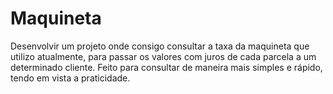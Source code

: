 # Maquineta
Desenvolvir um projeto onde consigo consultar a taxa da maquineta que utilizo atualmente, para passar os valores com juros de cada parcela a um determinado cliente.
Feito para consultar de maneira mais simples e rápido, tendo em vista a praticidade.

